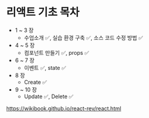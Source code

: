# 리액트 기초 목차  
- 1 ~ 3 장 
  -  수업소개 ✅, 실습 환경 구축 ✅, 소스 코드 수정 방법 ✅ 
- 4 ~ 5 장 
  - 컴포넌트 만들기 ✅, props ✅
- 6 ~ 7 장 
  - 이벤트 ✅, state ✅
- 8 장 
  - Create ✅
- 9 ~ 10 장 
  - Update ✅, Delete ✅
  
https://wikibook.github.io/react-rev/react.html  
